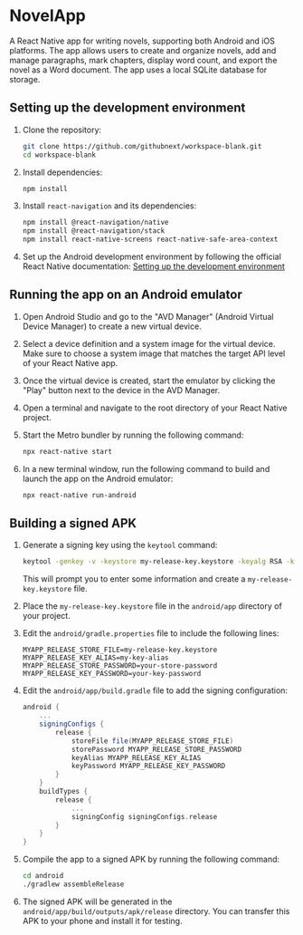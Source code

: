 # NovelApp

A React Native app for writing novels, supporting both Android and iOS platforms. The app allows users to create and organize novels, add and manage paragraphs, mark chapters, display word count, and export the novel as a Word document. The app uses a local SQLite database for storage.

## Setting up the development environment

1. Clone the repository:
   ```sh
   git clone https://github.com/githubnext/workspace-blank.git
   cd workspace-blank
   ```

2. Install dependencies:
   ```sh
   npm install
   ```

3. Install `react-navigation` and its dependencies:
   ```sh
   npm install @react-navigation/native
   npm install @react-navigation/stack
   npm install react-native-screens react-native-safe-area-context
   ```

4. Set up the Android development environment by following the official React Native documentation: [Setting up the development environment](https://reactnative.dev/docs/environment-setup)

## Running the app on an Android emulator

1. Open Android Studio and go to the "AVD Manager" (Android Virtual Device Manager) to create a new virtual device.

2. Select a device definition and a system image for the virtual device. Make sure to choose a system image that matches the target API level of your React Native app.

3. Once the virtual device is created, start the emulator by clicking the "Play" button next to the device in the AVD Manager.

4. Open a terminal and navigate to the root directory of your React Native project.

5. Start the Metro bundler by running the following command:
   ```sh
   npx react-native start
   ```

6. In a new terminal window, run the following command to build and launch the app on the Android emulator:
   ```sh
   npx react-native run-android
   ```

## Building a signed APK

1. Generate a signing key using the `keytool` command:
   ```sh
   keytool -genkey -v -keystore my-release-key.keystore -keyalg RSA -keysize 2048 -validity 10000 -alias my-key-alias
   ```
   This will prompt you to enter some information and create a `my-release-key.keystore` file.

2. Place the `my-release-key.keystore` file in the `android/app` directory of your project.

3. Edit the `android/gradle.properties` file to include the following lines:
   ```properties
   MYAPP_RELEASE_STORE_FILE=my-release-key.keystore
   MYAPP_RELEASE_KEY_ALIAS=my-key-alias
   MYAPP_RELEASE_STORE_PASSWORD=your-store-password
   MYAPP_RELEASE_KEY_PASSWORD=your-key-password
   ```

4. Edit the `android/app/build.gradle` file to add the signing configuration:
   ```groovy
   android {
       ...
       signingConfigs {
           release {
               storeFile file(MYAPP_RELEASE_STORE_FILE)
               storePassword MYAPP_RELEASE_STORE_PASSWORD
               keyAlias MYAPP_RELEASE_KEY_ALIAS
               keyPassword MYAPP_RELEASE_KEY_PASSWORD
           }
       }
       buildTypes {
           release {
               ...
               signingConfig signingConfigs.release
           }
       }
   }
   ```

5. Compile the app to a signed APK by running the following command:
   ```sh
   cd android
   ./gradlew assembleRelease
   ```

6. The signed APK will be generated in the `android/app/build/outputs/apk/release` directory. You can transfer this APK to your phone and install it for testing.
